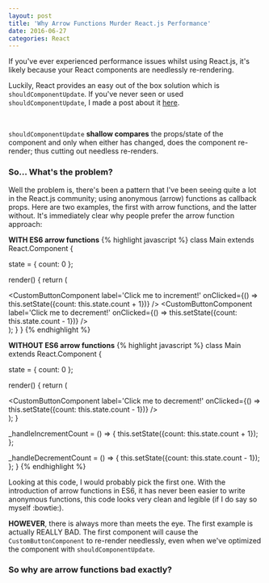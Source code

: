 ```yaml
---
layout: post
title: 'Why Arrow Functions Murder React.js Performance'
date: 2016-06-27
categories: React
---
```


If you've ever experienced performance issues whilst using React.js, it's likely because your React components are needlessly re-rendering.

Luckily, React provides an easy out of the box solution which is `shouldComponentUpdate`. If you've never seen or used `shouldComponentUpdate`, I made a post about it [here][perfPost].

<br />

`shouldComponentUpdate` <b>shallow compares</b> the props/state of the component and only when either has changed, does the component re-render; thus cutting out needless re-renders.

<h3>So... What's the problem?</h3>

Well the problem is, there's been a pattern that I've been seeing quite a lot in the React.js community; using anonymous (arrow) functions as callback props. Here are two examples, the first with arrow functions, and the latter without. It's immediately clear why people prefer the arrow function approach:
<br/>

<b>WITH ES6 arrow functions</b>
{% highlight javascript %}
class Main extends React.Component {
  
  state = {
    count: 0
  };

  render() {
    return (
      <div>
        <CustomButtonComponent
          label='Click me to increment!'
          onClicked={() => this.setState({count: this.state.count + 1})} />
        <CustomButtonComponent
          label='Click me to decrement!'
          onClicked={() => this.setState({count: this.state.count - 1})} />
      </div>
    );
  }
}
{% endhighlight %}
<br />

<b>WITHOUT ES6 arrow functions</b>
{% highlight javascript %}
class Main extends React.Component {
  
  state = {
    count: 0
  };

  render() {
    return (
      <div>
        <CustomButtonComponent
          label='Click me to increment!'
          onClicked={this._handleIncrementView} />
        <CustomButtonComponent
          label='Click me to decrement!'
          onClicked={() => this.setState({count: this.state.count - 1})} />
      </div>
    );
  }

  _handleIncrementCount = () => {
    this.setState({count: this.state.count + 1});
  };
  
  _handleDecrementCount = () => {
    this.setState({count: this.state.count - 1});
  };
}
{% endhighlight %}

Looking at this code, I would probably pick the first one. With the introduction of arrow functions in ES6, it has never been easier to write anonymous functions, this code looks very clean and legible (if I do say so myself :bowtie:).

<b>HOWEVER</b>, there is always more than meets the eye. The first example is actually REALLY BAD. The first component will cause the `CustomButtonComponent` to re-render needlessly, even when we've optimized the component with `shouldComponentUpdate`.

<h3>So why are arrow functions bad exactly?</h3>

[lifecycle]: https://facebook.github.io/react/docs/component-specs.html
[perfPost]: http://johnnyji.me/react/2016/03/03/performance-optimization-in-reactjs-using-immutablejs.html
